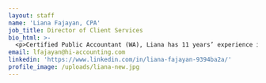 ```yaml
---
layout: staff
name: 'Liana Fajayan, CPA'
job_title: Director of Client Services
bio_html: >-
  <p>Certified Public Accountant (WA), Liana has 11 years’ experience in management of tax and accounting services. Liana comes to HiAccounting from the prestigious firm Moss Adams, where she was most recently a tax manager. In her tenure in both public and private accounting she has specialized in working with high net-worth individuals and mid-sized businesses in various industries including manufacturing and distribution, construction, real estate, professional services and healthcare. Her mission is to provide value by understanding her clients’ business and developing close relationships within the community. Liana received her Bachelor of Arts in Business Administration with a concentration in accounting from the University of Washington, Tacoma.</p>
email: lfajayan@hi-accounting.com
linkedin: 'https://www.linkedin.com/in/liana-fajayan-9394ba2a/'
profile_image: /uploads/liana-new.jpg
---
```


